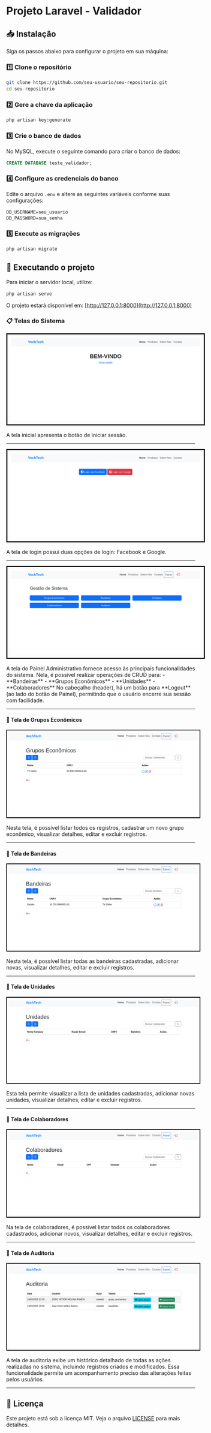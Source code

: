 # Projeto Laravel - Validador

## 📥 Instalação

Siga os passos abaixo para configurar o projeto em sua máquina:

### 1️⃣ Clone o repositório
```bash
git clone https://github.com/seu-usuario/seu-repositorio.git
cd seu-repositorio
```

### 2️⃣ Gere a chave da aplicação
```bash
php artisan key:generate
```

### 3️⃣ Crie o banco de dados
No MySQL, execute o seguinte comando para criar o banco de dados:
```sql
CREATE DATABASE teste_validador;
```

### 4️⃣ Configure as credenciais do banco
Edite o arquivo `.env` e altere as seguintes variáveis conforme suas configurações:
```env
DB_USERNAME=seu_usuario
DB_PASSWORD=sua_senha
```

### 5️⃣ Execute as migrações
```bash
php artisan migrate
```

## 🚀 Executando o projeto
Para iniciar o servidor local, utilize:
```bash
php artisan serve
```
O projeto estará disponível em: [http://127.0.0.1:8000](http://127.0.0.1:8000)

### 📋 Telas do Sistema

<p align="center">
  <img src="docs/Screenshot%202025-02-14%20at%2017-56-50%20VochTech.png" alt="Tela de Inicial" style="border: 3px solid black; padding: 10px;" />
</p>
A tela inicial apresenta o botão de iniciar sessão.

_________________________________________________________________________________________________________________

<p align="center">
  <img src="docs/Screenshot%202025-02-14%20at%2017-56-58%20VochTech.png" alt="Tela de Login" style="border: 3px solid black; padding: 10px;" />
</p>
A tela de login possui duas opções de login: Facebook e Google.

_________________________________________________________________________________________________________________

<p align="center">
  <img src="docs/Screenshot%202025-02-14%20at%2017-57-12%20VochTech.png" alt="Painel Administrativo" style="border: 3px solid black; padding: 10px;" />
</p>
A tela do Painel Administrativo fornece acesso às principais funcionalidades do sistema. Nela, é possível realizar operações de CRUD para:
- **Bandeiras**
- **Grupos Econômicos**
- **Unidades**
- **Colaboradores**
No cabeçalho (header), há um botão para **Logout**(ao lado do botão de Painel), permitindo que o usuário encerre sua sessão com facilidade.

_________________________________________________________________________________________________________________

#### 📌 Tela de Grupos Econômicos
<p align="center">
  <img src="docs/Screenshot%202025-02-14%20at%2017-57-25%20VochTech.png" alt="Tela de Grupos Economicos" style="border: 2px solid #000; padding: 5px;" />
</p>
Nesta tela, é possível listar todos os registros, cadastrar um novo grupo econômico, visualizar detalhes, editar e excluir registros.

_________________________________________________________________________________________________________________

#### 📌 Tela de Bandeiras
<p align="center">
  <img src="docs/Screenshot%202025-02-14%20at%2017-57-31%20VochTech.png" alt="Tela de Bandeiras" style="border: 2px solid #000; padding: 5px;" />
</p>
Nesta tela, é possível listar todas as bandeiras cadastradas, adicionar novas, visualizar detalhes, editar e excluir registros.

_________________________________________________________________________________________________________________

#### 📌 Tela de Unidades
<p align="center">
  <img src="docs/Screenshot%202025-02-14%20at%2017-57-37%20VochTech.png" alt="Tela de Unidades" style="border: 2px solid #000; padding: 5px;" />
</p>
Esta tela permite visualizar a lista de unidades cadastradas, adicionar novas unidades, visualizar detalhes, editar e excluir registros.

_________________________________________________________________________________________________________________

#### 📌 Tela de Colaboradores
<p align="center">
  <img src="docs/Screenshot%202025-02-14%20at%2017-57-43%20VochTech.png" alt="Tela de Colaboradores" style="border: 2px solid #000; padding: 5px;" />
</p>
Na tela de colaboradores, é possível listar todos os colaboradores cadastrados, adicionar novos, visualizar detalhes, editar e excluir registros.

_________________________________________________________________________________________________________________

#### 📌 Tela de Auditoria
<p align="center">
  <img src="docs/Screenshot%202025-02-14%20at%2017-57-50%20VochTech.png" alt="Tela de Auditoria" style="border: 2px solid #000; padding: 5px;" />
</p>
A tela de auditoria exibe um histórico detalhado de todas as ações realizadas no sistema, incluindo registros criados e modificados. Essa funcionalidade permite um acompanhamento preciso das alterações feitas pelos usuários.

_________________________________________________________________________________________________________________

## 📜 Licença
Este projeto está sob a licença MIT. Veja o arquivo [LICENSE](LICENSE) para mais detalhes.
